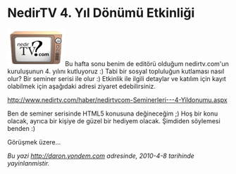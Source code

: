 # NedirTV 4. Yıl Dönümü Etkinliği
![](media/NedirTV_4_Yil_Donumu_Etkinligi/nedirtv_logo.png)Bu hafta
sonu benim de editörü olduğum nedirtv.com'un kuruluşunun 4. yılını
kutluyoruz :) Tabi bir sosyal topluluğun kutlaması nasıl olur? Bir
seminer serisi ile olur :) Etkinlik ile ilgili detaylar ve katılım için
kayıt olabilmek için aşağıdaki adresi ziyaret edebilirsiniz.

<http://www.nedirtv.com/haber/nedirtvcom-Seminerleri---4-Yildonumu.aspx>

Ben de seminer serisinde HTML5 konusuna değineceğim ;) Hoş bir konu
olacak, ayrıca bir kişiye de güzel bir hediyem olacak. Şimdiden
söylemesi benden :)

Görüşmek üzere...



*Bu yazi http://daron.yondem.com adresinde, 2010-4-8 tarihinde yayinlanmistir.*
